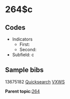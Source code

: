 # 264$c

## Codes

-   Indicators
    -   First:
    -   Second:
-   Subfield: c

## Sample bibs

13675182 [Quicksearch](https://search.library.yale.edu/catalog/13675182) [VXWS](http://prodorbis.library.yale.edu:7014/vxws/GetHoldingsService?bibId=13675182)

**Parent topic:**[264](../../tags/264/264.md)

